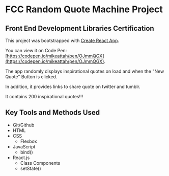 # FCC Random Quote Machine Project

## Front End Development Libraries Certification

This project was bootstrapped with [Create React App](https://github.com/facebook/create-react-app).

You can view it on Code Pen: [https://codepen.io/mikeattah/pen/OJmmQGX](https://codepen.io/mikeattah/pen/OJmmQGX).

The app randomly displays inspirational quotes on load and when the "New Quote" Button is clicked.

In addition, it provides links to share quote on twitter and tumblr.

It contains 200 inspirational quotes!!!

## Key Tools and Methods Used

- Git/Github
- HTML
- CSS
  - Flexbox
- JavaScript
  - bind()
- React.js
  - Class Components
  - setState()
